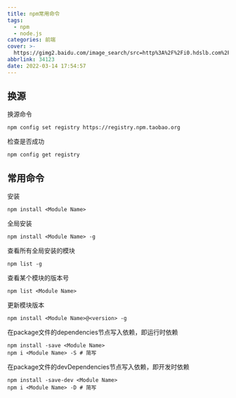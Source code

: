 ```yaml
---
title: npm常用命令
tags:
  - npm
  - node.js
categories: 前端
cover: >-
  https://gimg2.baidu.com/image_search/src=http%3A%2F%2Fi0.hdslb.com%2Fbfs%2Farticle%2Fa6824d8dfdde8731187cb90d639ba72b1625b32e.jpg&refer=http%3A%2F%2Fi0.hdslb.com&app=2002&size=f9999,10000&q=a80&n=0&g=0n&fmt=auto?sec=1649844124&t=519509d871e238b98b5be6df83639892
abbrlink: 34123
date: 2022-03-14 17:54:57
---
```


## 换源

换源命令

```shell
npm config set registry https://registry.npm.taobao.org
```

检查是否成功

```shell
npm config get registry
```

## 常用命令

安装

```shell
npm install <Module Name>
```

全局安装

```shell
npm install <Module Name> -g
```

查看所有全局安装的模块

```shell
npm list -g
```

查看某个模块的版本号

```shell
npm list <Module Name>
```

更新模块版本

```shell
npm install <Module Name>@<version> -g
```

在package文件的dependencies节点写入依赖，即运行时依赖

```shell
npm install -save <Module Name>
npm i <Module Name> -S # 简写
```

在package文件的devDependencies节点写入依赖，即开发时依赖

```shell
npm install -save-dev <Module Name>
npm i <Module Name> -D # 简写
```
